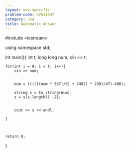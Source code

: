 ```yaml
---
layout: uva-specific
problem-code: UVA11547
category: uva
title: Automatic Answer
---
```


#include &lt;iostream&gt;

using namespace std;


int main(){
	int t; 
	long long num; 
	cin >> t;

	for(int i = 0; i < t; i++){
		cin >> num; 


		num = ((((((num * 567)/9) + 7492) * 235)/47)-498);

		string s = to_string(num);
		s = s[s.length() -2];


		cout << s << endl;

	}



	return 0; 


}




